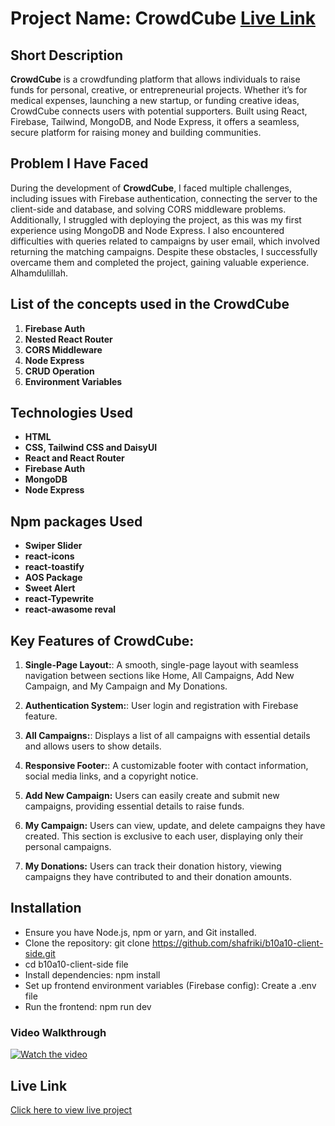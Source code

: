 # Project Name: CrowdCube [Live Link](https://shafriki-crowdcube.surge.sh)

## Short Description
**CrowdCube** is a crowdfunding platform that allows individuals to raise funds for personal, creative, or entrepreneurial projects. Whether it’s for medical expenses, launching a new startup, or funding creative ideas, CrowdCube connects users with potential supporters. Built using React, Firebase, Tailwind, MongoDB, and Node Express, it offers a seamless, secure platform for raising money and building communities.


## Problem I Have Faced
During the development of **CrowdCube**, I faced multiple challenges, including issues with Firebase authentication, connecting the server to the client-side and database, and solving CORS middleware problems. Additionally, I struggled with deploying the project, as this was my first experience using MongoDB and Node Express. I also encountered difficulties with queries related to campaigns by user email, which involved returning the matching campaigns. Despite these obstacles, I successfully overcame them and completed the project, gaining valuable experience. Alhamdulillah.


## List of the concepts used in the CrowdCube
1. **Firebase Auth**
2. **Nested React Router**
3. **CORS Middleware**
4. **Node Express**
5. **CRUD Operation**
6. **Environment Variables**

## Technologies Used
- **HTML**
- **CSS, Tailwind CSS and DaisyUI**
- **React and React Router**
- **Firebase Auth**
- **MongoDB**
- **Node Express**

## Npm packages Used
- **Swiper Slider**
- **react-icons**
- **react-toastify**
- **AOS Package**
- **Sweet Alert**
- **react-Typewrite**
- **react-awasome reval**

## Key Features of CrowdCube:
1. **Single-Page Layout:**:  A smooth, single-page layout with seamless navigation between sections like Home, All Campaigns, Add New Campaign, and My Campaign and My Donations.

2. **Authentication System:**: User login and registration with Firebase feature.

3. **All Campaigns:**: Displays a list of all campaigns with essential details and allows users to show details.

4. **Responsive Footer:**: A customizable footer with contact information, social media links, and a copyright notice.

5. **Add New Campaign:** Users can easily create and submit new campaigns, providing essential details to raise funds.

6. **My Campaign:** Users can view, update, and delete campaigns they have created. This section is exclusive to each user, displaying only their personal campaigns.

7. **My Donations:** Users can track their donation history, viewing campaigns they have contributed to and their donation amounts.


## Installation
- Ensure you have Node.js, npm or yarn, and Git installed.
- Clone the repository: git clone https://github.com/shafriki/b10a10-client-side.git
- cd b10a10-client-side file
- Install dependencies: npm install
- Set up frontend environment variables (Firebase config): Create a .env file 
- Run the frontend: npm run dev


### Video Walkthrough
[![Watch the video](https://img.youtube.com/vi/ES_COlJivzg/0.jpg)](https://www.youtube.com/watch?v=ES_COlJivzg)

## Live Link
[Click here to view live project](https://shafriki-crowdcube.surge.sh)
